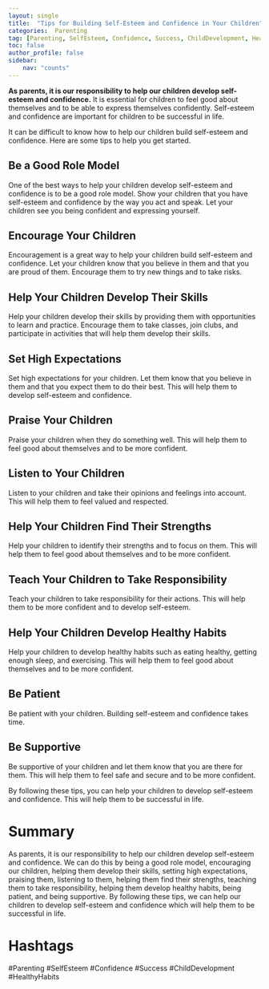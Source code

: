 ```yaml
---
layout: single
title:  "Tips for Building Self-Esteem and Confidence in Your Children"
categories:  Parenting
tag: [Parenting, SelfEsteem, Confidence, Success, ChildDevelopment, HealthyHabits, ]
toc: false
author_profile: false
sidebar:
    nav: "counts"
---
```

    
**As parents, it is our responsibility to help our children develop self-esteem and confidence.** It is essential for children to feel good about themselves and to be able to express themselves confidently. Self-esteem and confidence are important for children to be successful in life.

It can be difficult to know how to help our children build self-esteem and confidence. Here are some tips to help you get started.

## Be a Good Role Model

One of the best ways to help your children develop self-esteem and confidence is to be a good role model. Show your children that you have self-esteem and confidence by the way you act and speak. Let your children see you being confident and expressing yourself.

## Encourage Your Children

Encouragement is a great way to help your children build self-esteem and confidence. Let your children know that you believe in them and that you are proud of them. Encourage them to try new things and to take risks.

## Help Your Children Develop Their Skills

Help your children develop their skills by providing them with opportunities to learn and practice. Encourage them to take classes, join clubs, and participate in activities that will help them develop their skills.

## Set High Expectations

Set high expectations for your children. Let them know that you believe in them and that you expect them to do their best. This will help them to develop self-esteem and confidence.

## Praise Your Children

Praise your children when they do something well. This will help them to feel good about themselves and to be more confident.

## Listen to Your Children

Listen to your children and take their opinions and feelings into account. This will help them to feel valued and respected.

## Help Your Children Find Their Strengths

Help your children to identify their strengths and to focus on them. This will help them to feel good about themselves and to be more confident.

## Teach Your Children to Take Responsibility

Teach your children to take responsibility for their actions. This will help them to be more confident and to develop self-esteem.

## Help Your Children Develop Healthy Habits

Help your children to develop healthy habits such as eating healthy, getting enough sleep, and exercising. This will help them to feel good about themselves and to be more confident.

## Be Patient

Be patient with your children. Building self-esteem and confidence takes time.

## Be Supportive

Be supportive of your children and let them know that you are there for them. This will help them to feel safe and secure and to be more confident.

By following these tips, you can help your children to develop self-esteem and confidence. This will help them to be successful in life.

# Summary

As parents, it is our responsibility to help our children develop self-esteem and confidence. We can do this by being a good role model, encouraging our children, helping them develop their skills, setting high expectations, praising them, listening to them, helping them find their strengths, teaching them to take responsibility, helping them develop healthy habits, being patient, and being supportive. By following these tips, we can help our children to develop self-esteem and confidence which will help them to be successful in life. 

# Hashtags

#Parenting #SelfEsteem #Confidence #Success #ChildDevelopment #HealthyHabits